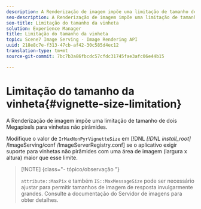 ```yaml
---
description: A Renderização de imagem impõe uma limitação de tamanho de dois Megapixels para vinhetas não pirâmides.
seo-description: A Renderização de imagem impõe uma limitação de tamanho de dois Megapixels para vinhetas não pirâmides.
seo-title: Limitação do tamanho da vinheta
solution: Experience Manager
title: Limitação do tamanho da vinheta
topic: Scene7 Image Serving - Image Rendering API
uuid: 218e8c7e-f313-47cb-af42-30c585d4ec12
translation-type: tm+mt
source-git-commit: 7bc7b3a86fbcdc57cfdc31745fae3afc06e44b15

---
```



# Limitação do tamanho da vinheta{#vignette-size-limitation}

A Renderização de imagem impõe uma limitação de tamanho de dois Megapixels para vinhetas não pirâmides.

Modifique o valor de `IrMaxNonPyrVignetteSize` em [!DNL *[!DNL install_root]* /ImageServing/conf /ImageServerRegistry.conf] se o aplicativo exigir suporte para vinhetas não pirâmides com uma área de imagem (largura x altura) maior que esse limite.

>[!NOTE] {class=&quot;- tópico/observação &quot;}
>
>`attribute::MaxPix` e também `IS::MaxMessageSize` pode ser necessário ajustar para permitir tamanhos de imagem de resposta invulgarmente grandes. Consulte a documentação do Servidor de imagens para obter detalhes.

